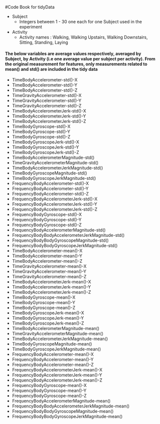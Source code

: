 #Code Book for tidyData

- Subject 
	- Integers between 1 - 30 one each for one Subject used in the experiment
- Activity 
	- Activity names : Walking, Walking Upstairs, Walking Downstairs, Sitting, Standing, Laying
	
#### The below variables are average values respectively, averaged by Subject, by Activity (i.e one average value per subject per activity). From the original measurement for features, only measurements related to mean() and std() are included in the tidy data

- TimeBodyAccelerometer-std()-X 
- TimeBodyAccelerometer-std()-Y 
- TimeBodyAccelerometer-std()-Z 
- TimeGravityAccelerometer-std()-X 
- TimeGravityAccelerometer-std()-Y 
- TimeGravityAccelerometer-std()-Z 
- TimeBodyAccelerometerJerk-std()-X 
- TimeBodyAccelerometerJerk-std()-Y 
- TimeBodyAccelerometerJerk-std()-Z 
- TimeBodyGyroscope-std()-X 
- TimeBodyGyroscope-std()-Y 
- TimeBodyGyroscope-std()-Z 
- TimeBodyGyroscopeJerk-std()-X 
- TimeBodyGyroscopeJerk-std()-Y 
- TimeBodyGyroscopeJerk-std()-Z 
- TimeBodyAccelerometerMagnitude-std() 
- TimeGravityAccelerometerMagnitude-std() 
- TimeBodyAccelerometerJerkMagnitude-std() 
- TimeBodyGyroscopeMagnitude-std() 
- TimeBodyGyroscopeJerkMagnitude-std() 
- FrequencyBodyAccelerometer-std()-X 
- FrequencyBodyAccelerometer-std()-Y 
- FrequencyBodyAccelerometer-std()-Z 
- FrequencyBodyAccelerometerJerk-std()-X 
- FrequencyBodyAccelerometerJerk-std()-Y 
- FrequencyBodyAccelerometerJerk-std()-Z 
- FrequencyBodyGyroscope-std()-X 
- FrequencyBodyGyroscope-std()-Y 
- FrequencyBodyGyroscope-std()-Z 
- FrequencyBodyAccelerometerMagnitude-std() 
- FrequencyBodyBodyAccelerometerJerkMagnitude-std() 
- FrequencyBodyBodyGyroscopeMagnitude-std() 
- FrequencyBodyBodyGyroscopeJerkMagnitude-std() 
- TimeBodyAccelerometer-mean()-X 
- TimeBodyAccelerometer-mean()-Y 
- TimeBodyAccelerometer-mean()-Z 
- TimeGravityAccelerometer-mean()-X 
- TimeGravityAccelerometer-mean()-Y 
- TimeGravityAccelerometer-mean()-Z 
- TimeBodyAccelerometerJerk-mean()-X 
- TimeBodyAccelerometerJerk-mean()-Y 
- TimeBodyAccelerometerJerk-mean()-Z 
- TimeBodyGyroscope-mean()-X 
- TimeBodyGyroscope-mean()-Y 
- TimeBodyGyroscope-mean()-Z 
- TimeBodyGyroscopeJerk-mean()-X 
- TimeBodyGyroscopeJerk-mean()-Y 
- TimeBodyGyroscopeJerk-mean()-Z 
- TimeBodyAccelerometerMagnitude-mean() 
- TimeGravityAccelerometerMagnitude-mean() 
- TimeBodyAccelerometerJerkMagnitude-mean() 
- TimeBodyGyroscopeMagnitude-mean() 
- TimeBodyGyroscopeJerkMagnitude-mean() 
- FrequencyBodyAccelerometer-mean()-X 
- FrequencyBodyAccelerometer-mean()-Y 
- FrequencyBodyAccelerometer-mean()-Z 
- FrequencyBodyAccelerometerJerk-mean()-X 
- FrequencyBodyAccelerometerJerk-mean()-Y 
- FrequencyBodyAccelerometerJerk-mean()-Z 
- FrequencyBodyGyroscope-mean()-X 
- FrequencyBodyGyroscope-mean()-Y 
- FrequencyBodyGyroscope-mean()-Z 
- FrequencyBodyAccelerometerMagnitude-mean() 
- FrequencyBodyBodyAccelerometerJerkMagnitude-mean() 
- FrequencyBodyBodyGyroscopeMagnitude-mean() 
- FrequencyBodyBodyGyroscopeJerkMagnitude-mean() 
